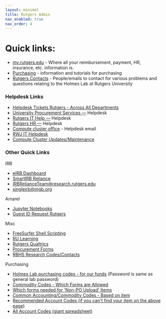 ```yaml
---
layout: minimal
title: Rutgers Admin
nav_enabled: true
nav_order: 4
---
```


# Quick links:
- [my.rutgers.edu](my.rutgers.edu) - Where all your reimbursement, payment, HR, insurance, etc. information is.
- [Purchasing](https://holmeslab.github.io/holmeslab/docs/Admin/purchasing/) - information and tutorials for purchasing
- [Rutgers Contacts](https://holmeslab.github.io/holmeslab/docs/Admin/rutgers-contacts/) - People/emails to contact for various problems and questions relating to the Holmes Lab at Rutgers University

### Helpdesk Links
- [Helpdesk Tickets Rutgers - Across All Departments](https://rutgers.service-now.com/sp?id=rutgers_my_requests)  
- [University Procurement Services —](https://rutgers.ca1.qualtrics.com/jfe/form/SV_4MfeqH34iMABCo6) Helpdesk  
- [Rutgers IT Help —](https://rutgers.service-now.com/sp?id=sc_category) Helpdesk  
- [Rutgers HR —](https://rutgers.service-now.com/hrportal?id=hrj_sc_cat_item&sys_id=27c78de49f331200d9011977677fcfb3) Helpdesk  
- [Compute cluster office](mailto:help@oarc.rutgers.edu) - Helpdesk email   
- [RWJ IT Helpdesk](https://rutgers.service-now.com/sp?id=sc_cat_item&sys_id=3c2100e41b672490217ca9bfbd4bcb86)  
- [Compute Cluster Updates/Maintenance](https://oarc.rutgers.edu/amarel-system-status/)  

### Other Quick Links
IRB
- [eIRB Dashboard](https://eirb.rutgers.edu/eIRB/sd/Rooms/DisplayPages/LayoutInitial?Container=com.webridge.entity.Entity%5BOID%5B51CF5D6F830F11EE3C910AED9E565000%5D)  
- [SmartIRB Reliance](https://reliance.smartirb.org/users/sign_in)  
- [IRBRelianceTeam@research.rutgers.edu](mailto:IRBRelianceTeam@research.rutgers.edu)   
- [singleirb@mgb.org](mailto:singleirb@mgb.org)  

Amarel
- [Jupyter Notebooks](ondemand.hpc.rutgers.edu/)  
- [Guest ID Request Rutgers](https://requests.rutgers.edu/app/ui/#guestrequest)  

Misc 
- [FreeSurfer Shell Scripting](https://www.youtube.com/playlist?list=PLIQIswOrUH6_DWy5mJlSfj6AWY0y9iUce)  
- [RU Learning](https://rulearning.rutgers.edu/home)  
- [Rutgers Qualtrics](https://rutgers.qualtrics.com/)  
- [Procurement Forms](https://procurementservices.rutgers.edu/resources/forms)  
- [RBHS Research Codes/Contacts](https://research.rutgers.edu/sites/default/files/2022-10/RSP_QuickFacts.pdf)  

Purchasing
- [Holmes Lab purchasing codes - for our funds](https://rutgers.box.com/s/8ly56weil3wey89dd6n6hw3eoaid06x9) (Password is same as general lab password)
- [Commodity Codes - Which Forms are Allowed](https://rutgers.box.com/s/4hdapczpt2l3wklkauijaultrvw9q9zf)
- [Which forms needed for 'Non-PO Upload' Items](https://rutgers.box.com/s/od35jddjazp5fik32lzs9kt800tp8jjt)
- [Common Accounting/Commodity Codes - Based on item](https://holmeslab.github.io/holmeslab/docs/Admin/purchasing/account-codes/)
- [Recommended Account Codes (if you can't find your item on the above page)](https://rutgers.box.com/s/mrnx5wg8w5rhbiixzs9i9mjoternm231)
- [All Account Codes (giant spreadsheet)](https://rutgers.box.com/s/lujk9fm9n5jwju52cfvkoqkp8q0o32pn)


